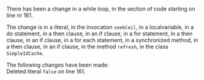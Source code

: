 There has been a change in a while loop, in the section of code starting on line nr 161.
  
The change is in a literal, in the invocation ```seekCeil```, in a localvariable, in a do statement, in a then clause, in an if clause, in a for statement, in a then clause, in an if clause, in a for each statement, in a synchronized method, in a then clause, in an if clause, in the method ```refresh```, in the class ```SimpleIdCache```.
  
The following changes have been made:  
Deleted literal ```false``` on line 161.  
